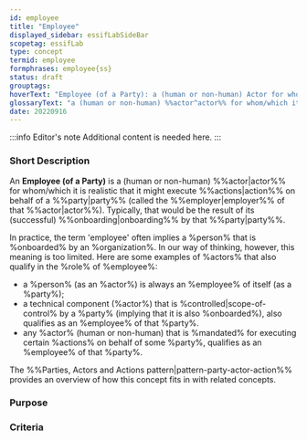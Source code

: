 ```yaml
---
id: employee
title: "Employee"
displayed_sidebar: essifLabSideBar
scopetag: essifLab
type: concept
termid: employee
formphrases: employee{ss}
status: draft
grouptags:
hoverText: "Employee (of a Party): a (human or non-human) Actor for whom/which it is realistic that it might execute Actions on behalf of that Party (called the Employer of that Actor)."
glossaryText: "a (human or non-human) %%actor^actor%% for whom/which it is realistic that it might execute %%actions^action%% on behalf of a %%party^party%% (called the %%employer^employer%% of that %%actor^actor%%)."
date: 20220916
---
```


:::info Editor's note
Additional content is needed here.
:::

### Short Description

An **Employee (of a Party)** is a (human or non-human) %%actor|actor%% for whom/which it is realistic that it might execute %%actions|action%% on behalf of a %%party|party%% (called the %%employer|employer%% of that %%actor|actor%%). Typically, that would be the result of its (successful) %%onboarding|onboarding%% by that %%party|party%%.

In practice, the term 'employee' often implies a %person% that is %onboarded% by an %organization%. In our way of thinking, however, this meaning is too limited. Here are some examples of %actors% that also qualify in the %role% of %employee%:
- a %person% (as an %actor%) is always an %employee% of itself (as a %party%);
- a technical component (%actor%) that is %controlled|scope-of-control% by a %party% (implying that it is also %onboarded%), also qualifies as an %employee% of that %party%.
- any %actor% (human or non-human) that is %mandated% for executing certain %actions% on behalf of some %party%, qualifies as an %employee% of that %party%.

The %%Parties, Actors and Actions pattern|pattern-party-actor-action%% provides an overview of how this concept fits in with related concepts.

### Purpose

### Criteria
